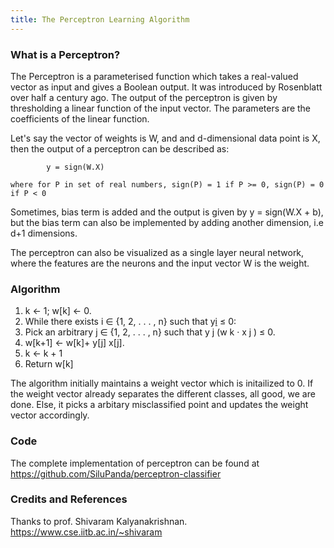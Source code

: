 ```yaml
---
title: The Perceptron Learning Algorithm
---
```


### What is a Perceptron?
The Perceptron is a parameterised function which takes a real-valued vector as input and gives a Boolean output. It was introduced by Rosenblatt over half a century ago.
The output of the perceptron is given by thresholding a linear function of the input vector. The parameters are the coefficients of the linear function. 
                               
Let's say the vector of weights is W, and and d-dimensional data point is X, then the output of a perceptron can be described as:
							
			y = sign(W.X)

	where for P in set of real numbers, sign(P) = 1 if P >= 0, sign(P) = 0 if P < 0

Sometimes, bias term is added and the output is given by y = sign(W.X + b), but the bias term can also be implemented by adding another dimension, i.e d+1 dimensions.

The perceptron can also be visualized as a single layer neural network, where the features are the neurons and the input vector W is the weight.

### Algorithm
1. k ← 1; w[k] ← 0.
2. While there exists i ∈ {1, 2, . . . , n} such that y[i](w[k]·x[i] ) ≤ 0:
3. Pick an arbitrary j ∈ {1, 2, . . . , n} such that y j (w k · x j ) ≤ 0.
4. w[k+1] ← w[k]+ y[j] x[j].
5. k ← k + 1
6. Return w[k] 

The algorithm initially maintains a weight vector which is initailized to 0. If the weight vector already separates the different classes, all good, we are done. Else, it picks a arbitary misclassified point and updates the weight vector accordingly.

### Code

The complete implementation of perceptron can be found at <https://github.com/SiluPanda/perceptron-classifier>

### Credits and References

Thanks to prof. Shivaram Kalyanakrishnan. <https://www.cse.iitb.ac.in/~shivaram>


